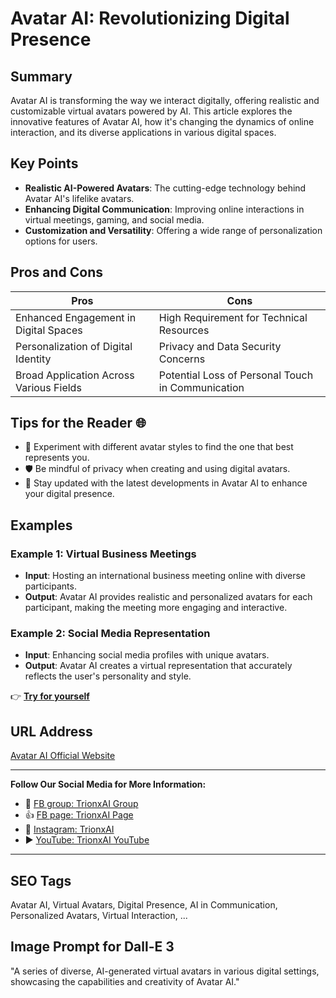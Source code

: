 
# Avatar AI: Revolutionizing Digital Presence

## Summary
Avatar AI is transforming the way we interact digitally, offering realistic and customizable virtual avatars powered by AI. This article explores the innovative features of Avatar AI, how it's changing the dynamics of online interaction, and its diverse applications in various digital spaces.

## Key Points
- **Realistic AI-Powered Avatars**: The cutting-edge technology behind Avatar AI's lifelike avatars.
- **Enhancing Digital Communication**: Improving online interactions in virtual meetings, gaming, and social media.
- **Customization and Versatility**: Offering a wide range of personalization options for users.

## Pros and Cons
| Pros                                    | Cons                                   |
|-----------------------------------------|----------------------------------------|
| Enhanced Engagement in Digital Spaces   | High Requirement for Technical Resources |
| Personalization of Digital Identity     | Privacy and Data Security Concerns      |
| Broad Application Across Various Fields | Potential Loss of Personal Touch in Communication |

## Tips for the Reader 🌐
- 🤖 Experiment with different avatar styles to find the one that best represents you.
- 🛡️ Be mindful of privacy when creating and using digital avatars.
- 🌟 Stay updated with the latest developments in Avatar AI to enhance your digital presence.

## Examples
### Example 1: Virtual Business Meetings
- **Input**: Hosting an international business meeting online with diverse participants.
- **Output**: Avatar AI provides realistic and personalized avatars for each participant, making the meeting more engaging and interactive.

### Example 2: Social Media Representation
- **Input**: Enhancing social media profiles with unique avatars.
- **Output**: Avatar AI creates a virtual representation that accurately reflects the user's personality and style.

👉 <a href="https://facestudio.app/" target="_blank">**Try for yourself**</a>

## URL Address
<a href="https://facestudio.app/" target="_blank">Avatar AI Official Website</a>

---

**Follow Our Social Media for More Information:**
- 📘 <a href="https://www.facebook.com/groups/trionxai" target="_blank">FB group: TrionxAI Group</a>
- 👍 <a href="https://www.facebook.com/ai.trionxai" target="_blank">FB page: TrionxAI Page</a>
- 📸 <a href="https://www.instagram.com/trionxai/" target="_blank">Instagram: TrionxAI</a>
- ▶️ <a href="https://www.youtube.com/@robotdocs/" target="_blank">YouTube: TrionxAI YouTube</a>

---

## SEO Tags
Avatar AI, Virtual Avatars, Digital Presence, AI in Communication, Personalized Avatars, Virtual Interaction, ...

## Image Prompt for Dall-E 3
"A series of diverse, AI-generated virtual avatars in various digital settings, showcasing the capabilities and creativity of Avatar AI."

